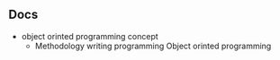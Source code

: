 ## Docs
- object orinted programming concept
  -  Methodology writing programming Object orinted programming 